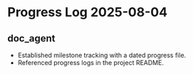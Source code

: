 # Progress Log 2025-08-04

## doc_agent

- Established milestone tracking with a dated progress file.
- Referenced progress logs in the project README.

